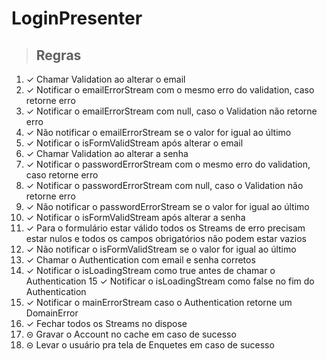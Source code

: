 # LoginPresenter

> ## Regras
1. ✓ Chamar Validation ao alterar o email 
2. ✓ Notificar o emailErrorStream com o mesmo erro do validation, caso retorne erro
3. ✓ Notificar o emailErrorStream com null, caso o Validation não retorne erro
4. ✓ Não notificar o emailErrorStream se o valor for igual ao último
5. ✓ Notificar o isFormValidStream após alterar o email
6. ✓ Chamar Validation ao alterar a senha
7. ✓ Notificar o passwordErrorStream com o mesmo erro do validation, caso retorne erro
8. ✓ Notificar o passwordErrorStream com null, caso o Validation não retorne erro
9. ✓ Não notificar o passwordErrorStream se o valor for igual ao último
10. ✓ Notificar o isFormValidStream após alterar a senha
11. ✓ Para o formulário estar válido todos os Streams de erro precisam estar nulos e todos os campos obrigatórios não podem estar vazios
12. ✓ Não notificar o isFormValidStream se o valor for igual ao último
13. ✓ Chamar o Authentication com email e senha corretos
14. ✓ Notificar o isLoadingStream como true antes de chamar o Authentication
15 ✓ Notificar o isLoadingStream como false no fim do Authentication
16. ✓ Notificar o mainErrorStream caso o Authentication retorne um DomainError
17. ✓ Fechar todos os Streams no dispose
18. ⊝ Gravar o Account no cache em caso de sucesso
19. ⊝ Levar o usuário pra tela de Enquetes em caso de sucesso